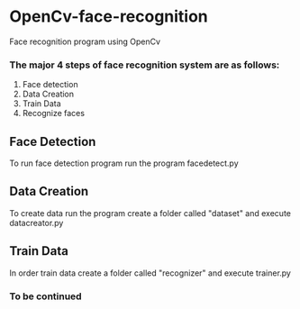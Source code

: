# OpenCv-face-recognition
Face recognition program using OpenCv

### The major 4 steps of face recognition system are as follows:

1. Face detection
2. Data Creation
3. Train Data
4. Recognize faces

## Face Detection

   To run face detection program run the program facedetect.py
   
## Data Creation
   
   To create data run the program create a folder called "dataset" and execute datacreator.py
   
## Train Data

   In order train data create a folder called "recognizer" and execute trainer.py
   
  
 
 
 ### To be continued

